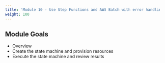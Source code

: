 ```yaml
---
title: 'Module 10 - Use Step Functions and AWS Batch with error handling'
weight: 100
---
```


## Module Goals

- Overview
- Create the state machine and provision resources
- Execute the state machine and review results
